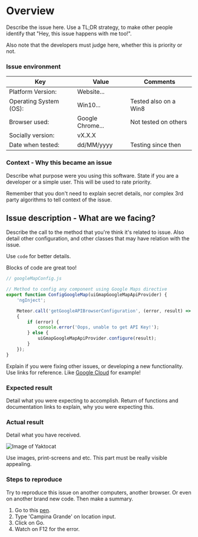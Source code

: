 [//]: # (#############################################################)
[//]: # ( WARNING! This is an comment. If you need, use it.           )
[//]: # ( -| READ this below, BEFORE saving the new issue.            )
[//]: # (  V                                                          )

[//]: # ( Checklist:                                                  )
[//]: # (   - Test the issue always with the latest version           )
[//]: # ( of this software available, on the master branch.           )
[//]: # (   - Read the documentation on README.md & wiki.             )
[//]: # (   - Check the FAQ                                           )
[//]: # (   - Search for duplicated issues                            )

[//]: # ( Title:                                                      )
[//]: # (   - Create unique title                                     )
[//]: # (   - Use keywords that you would use to search it.           )
[//]: # (   - Use light description, but to call attention.           )

[//]: # ( QUICK NOTE: 72 characters on each line, is love s2.         )

# Overview

Describe the issue here. Use a TL;DR strategy, to make other
people identify that "Hey, this issue happens with me too!".

Also note that the developers must judge here, whether this
is priority or not.

### Issue environment

| Key                    | Value            | Comments                         |
| ---------------------- | ---------------- | ----------------------- |
| Platform Version:      | Website...       |                         |
| Operating System (OS): | Win10...         | Tested also on a Win8   |
| Browser used:          | Google Chrome... | Not tested on others    |
| Socially version:      | vX.X.X           |                         |
| Date when tested:      | dd/MM/yyyy       | Testing since then      |

[//]: # ( This section it's optional                                  )
### Context - Why this became an issue

Describe what purpose were you using this software. State if you are a
developer or a simple user. This will be used to rate priority.

Remember that you don't need to explain secret details, nor complex 3rd
party algorithms to tell context of the issue.

## Issue description - What are we facing?

Describe the call to the method that you're think it's related to
issue. Also detail other configuration, and other classes that may have
relation with the issue.

Use `code` for better details.

Blocks of code are great too!
```javascript
// googleMapConfig.js

// Method to config any component using Google Maps directive
export function ConfigGoogleMap(uiGmapGoogleMapApiProvider) {
    'ngInject';

    Meteor.call('getGoogleAPIBrowserConfiguration', (error, result) =>
    {
        if (error) {
            console.error('Oops, unable to get API Key!');
        } else {
            uiGmapGoogleMapApiProvider.configure(result);
        }
    });
}
```

Explain if you were fixing other issues, or developing a new
functionality. Use links for reference. Like
[Google Cloud](https://cloud.google.com/) for example!

### Expected result

Detail what you were expecting to accomplish. Return of functions and
documentation links to explain, why you were expecting this.

### Actual result

Detail what you have received.

![Image of Yaktocat](https://octodex.github.com/images/yaktocat.png)

Use images, print-screens and etc. This part must be really visible
appealing.

[//]: # ( This section it's optional if you can't really reproduce.   )
### Steps to reproduce

Try to reproduce this issue on another computers, another browser. Or
even on another brand new code. Then make a summary.

  1. Go to this [pen](http://codepen.io/jaguilera/pen/MYpQVB).
  2. Type 'Campina Grande' on location input.
  3. Click on Go.
  4. Watch on F12 for the error.
